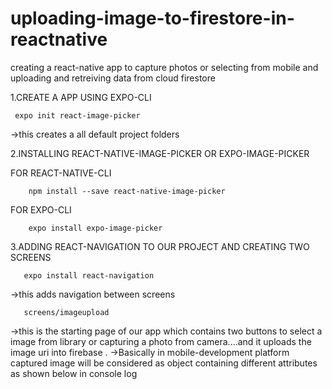 # uploading-image-to-firestore-in-reactnative
creating a react-native app to capture photos or selecting from mobile and uploading and retreiving data from cloud firestore

  1.CREATE A APP USING EXPO-CLI
  
     expo init react-image-picker
   ->this creates a all default project folders
   
  2.INSTALLING REACT-NATIVE-IMAGE-PICKER OR EXPO-IMAGE-PICKER
     
   FOR REACT-NATIVE-CLI
           
        npm install --save react-native-image-picker
   FOR EXPO-CLI
    
        expo install expo-image-picker
        
  3.ADDING REACT-NAVIGATION TO OUR PROJECT AND CREATING TWO SCREENS
  
       expo install react-navigation
     
   ->this adds navigation between screens
    
       screens/imageupload 
   ->this is the starting page of our app which contains two buttons to select a image from library or capturing a photo from camera....and it uploads the        image uri into firebase .
   ->Basically in mobile-development platform captured image will be considered as object containing different attributes as shown below in console log
   
   
     
